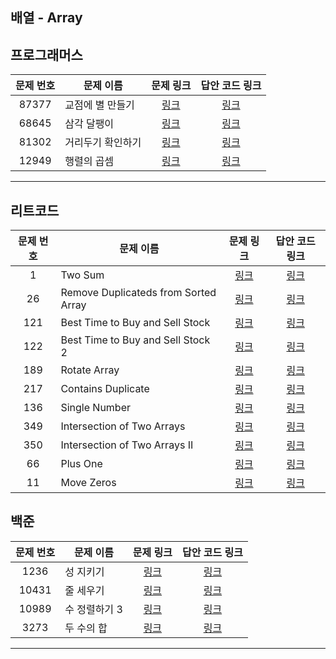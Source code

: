 ## 배열 - Array

프로그래머스
----------
| 문제 번호 | 문제 이름 | 문제 링크 | 답안 코드 링크 |
|:---:|---|:---:|:---:|
| 87377 | 교점에 별 만들기 | [링크](https://school.programmers.co.kr/learn/courses/30/lessons/87377) | [링크](https://github.com/nicky-day/CodingTest/blob/main/src/main/java/org/example/array/programmers/001-%EA%B5%90%EC%A0%90%EC%97%90_%EB%B3%84_%EB%A7%8C%EB%93%A4%EA%B8%B0.java) |
| 68645 | 삼각 달팽이 | [링크](https://school.programmers.co.kr/learn/courses/30/lessons/68645) | [링크](https://github.com/nicky-day/CodingTest/blob/main/src/main/java/org/example/array/programmers/002-%EC%82%BC%EA%B0%81_%EB%8B%AC%ED%8C%BD%EC%9D%B4.java) |
| 81302 | 거리두기 확인하기 | [링크](https://school.programmers.co.kr/learn/courses/30/lessons/81302) | [링크](https://github.com/nicky-day/CodingTest/blob/main/src/main/java/org/example/array/programmers/003-%EA%B1%B0%EB%A6%AC%EB%91%90%EA%B8%B0_%ED%99%95%EC%9D%B8%ED%95%98%EA%B8%B0.java) |
| 12949 | 행렬의 곱셈 | [링크](https://school.programmers.co.kr/learn/courses/30/lessons/12949) | [링크](https://github.com/nicky-day/CodingTest/blob/main/src/main/java/org/example/array/programmers/004-%ED%96%89%EB%A0%AC%EC%9D%98_%EA%B3%B1%EC%85%88.java) |
----------

리트코드
----------
| 문제 번호 | 문제 이름 | 문제 링크 |  답안 코드 링크 |
|:-----:|---------|:------------:|:-------------:|
|   1   | Two Sum | [링크](https://leetcode.com/problems/two-sum/) | [링크](https://github.com/nicky-day/CodingTest/blob/main/src/main/java/org/example/array/leetcode/001-Two_Sum.java) |
|  26   | Remove Duplicateds from Sorted Array |   [링크](https://leetcode.com/problems/remove-duplicates-from-sorted-array/description/)    | [링크](https://github.com/nicky-day/CodingTest/blob/main/src/main/java/org/example/array/leetcode/002-Remove_Duplicates_from_Sorted_Array.kt)|
|  121  | Best Time to Buy and Sell Stock     | [링크](https://leetcode.com/problems/best-time-to-buy-and-sell-stock/) | [링크](https://github.com/nicky-day/CodingTest/blob/main/src/main/java/org/example/array/leetcode/003-Best-Time-to-Buy-and-Sell-Stock.kt) |
|  122  | Best Time to Buy and Sell Stock 2   | [링크](https://leetcode.com/problems/best-time-to-buy-and-sell-stock-ii/description/) | [링크](https://github.com/nicky-day/CodingTest/blob/main/src/main/java/org/example/array/leetcode/004-Best-Time-to-Buy-and-Sell-Stock-2.kt) |
|  189  | Rotate Array                        | [링크](https://leetcode.com/problems/rotate-array/) | [링크](https://github.com/nicky-day/CodingTest/blob/main/src/main/java/org/example/array/leetcode/005-Rotate-Array.kt)|
|  217  | Contains Duplicate                  | [링크](https://leetcode.com/problems/contains-duplicate/) | [링크](https://github.com/nicky-day/CodingTest/blob/main/src/main/java/org/example/array/leetcode/006-Contains-Duplicate.kt) |
|  136 | Single Number                       | [링크](https://leetcode.com/problems/single-number/) | [링크](https://github.com/nicky-day/CodingTest/blob/main/src/main/java/org/example/array/leetcode/007-Single-Number.kt) |
| 349 |  Intersection of Two Arrays | [링크](https://leetcode.com/problems/intersection-of-two-arrays/) | [링크](https://github.com/nicky-day/CodingTest/blob/main/src/main/java/org/example/array/leetcode/008-Intersection-of-Two-Arrays.kt) |
|  350 | Intersection of Two Arrays II | [링크](https://leetcode.com/problems/intersection-of-two-arrays-ii/) | [링크](https://github.com/nicky-day/CodingTest/blob/main/src/main/java/org/example/array/leetcode/009-Intersection-of-Two-Arrays-2.kt) |
| 66  | Plus One | [링크](https://leetcode.com/problems/plus-one/) | [링크](https://github.com/nicky-day/CodingTest/blob/main/src/main/java/org/example/array/leetcode/010-Plus-One.kt) |
| 11  | Move Zeros | [링크](https://leetcode.com/problems/move-zeroes/) | [링크]()|

백준
----------
| 문제 번호 | 문제 이름 | 문제 링크 | 답안 코드 링크 |
|:---:|---|:---:|:---:|
| 1236 | 성 지키기 | [링크](https://www.acmicpc.net/problem/1236) | [링크](https://github.com/nicky-day/CodingTest/blob/main/src/main/java/org/example/array/boj/001-%EC%84%B1_%EC%A7%80%ED%82%A4%EA%B8%B0.java) |
| 10431 | 줄 세우기 | [링크](https://www.acmicpc.net/problem/10431) | [링크](https://github.com/nicky-day/CodingTest/blob/main/src/main/java/org/example/array/boj/002-%EC%A4%84_%EC%84%B8%EC%9A%B0%EA%B8%B0.java) |
| 10989 | 수 정렬하기 3 | [링크](https://www.acmicpc.net/problem/10989) | [링크](https://github.com/nicky-day/CodingTest/blob/main/src/main/java/org/example/array/boj/003-%EC%88%98_%EC%A0%95%EB%A0%AC%ED%95%98%EA%B8%B0_3.java) |
| 3273 | 두 수의 합 | [링크](https://www.acmicpc.net/problem/3273) | [링크](https://github.com/nicky-day/CodingTest/blob/main/src/main/java/org/example/array/boj/004-%EB%91%90_%EC%88%98%EC%9D%98_%ED%95%A9.java) |
----------

